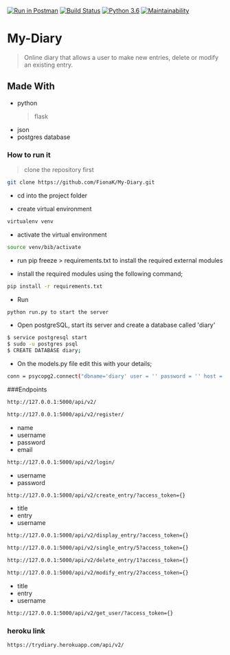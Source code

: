 [![Run in Postman](https://run.pstmn.io/button.svg)](https://app.getpostman.com/run-collection/edcdf0ad2ec49ea2e97b)
[![Build Status](https://travis-ci.org/FionaK/My-Diary.svg?branch=challenge3)](https://travis-ci.org/FionaK/My-Diary)
[![Python 3.6](https://img.shields.io/badge/python-3.6-blue.svg)](https://www.python.org/downloads/release/python-360/)
[![Maintainability](https://api.codeclimate.com/v1/badges/c418889a39e570ccd2c5/maintainability)](https://codeclimate.com/github/FionaK/My-Diary/maintainability)
# My-Diary
  > Online diary that allows a user to make new entries, delete or modify an existing entry.

## Made With
   * python
      > flask
   * json
   * postgres database

### How to run it
  > clone the repository first
```sh
git clone https://github.com/FionaK/My-Diary.git
```
* cd into the project folder

* create virtual environment
```sh
virtualenv venv
```
* activate the virtual environment
```sh
source venv/bib/activate
```
* run pip freeze > requirements.txt to install the required external modules

* install the required modules using the following command;
```sh
pip install -r requirements.txt
```
* Run
```sh
python run.py to start the server
```
* Open postgreSQL, start its server and create a database called 'diary'
```sh
$ service postgresql start
$ sudo -u postgres psql
$ CREATE DATABASE diary;
```
* On the models.py file edit this with your details;
```sh
conn = psycopg2.connect("dbname='diary' user = '' password = '' host = 'localhost' port = '5432'")
```

###Endpoints
```sh
http://127.0.0.1:5000/api/v2/
```
```sh
http://127.0.0.1:5000/api/v2/register/
```
  * name
  * username
  * password
  * email
```sh
http://127.0.0.1:5000/api/v2/login/
```
  * username
  * password
```sh
http://127.0.0.1:5000/api/v2/create_entry/?access_token={}
```
  * title
  * entry
  * username
```sh
http://127.0.0.1:5000/api/v2/display_entry/?access_token={}
```
```sh
http://127.0.0.1:5000/api/v2/single_entry/5?access_token={}
```
```sh
http://127.0.0.1:5000/api/v2/delete_entry/1?access_token={}
```
```sh
http://127.0.0.1:5000/api/v2/modify_entry/2?access_token={}
```
 * title
 * entry
 * username
```sh
http://127.0.0.1:5000/api/v2/get_user/?access_token={}
```
### heroku link
```sh
https://trydiary.herokuapp.com/api/v2/
```

